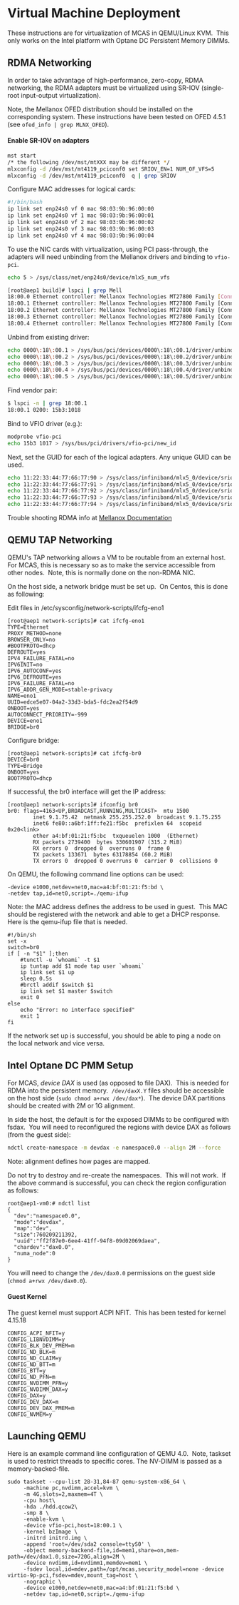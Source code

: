 # Virtual Machine Deployment

These instructions are for virtualization of MCAS in QEMU/Linux KVM.  This only works on the Intel platform with Optane DC Persistent Memory DIMMs.

## RDMA Networking

In order to take advantage of high-performance, zero-copy, RDMA networking, the RDMA adapters must be virtualized using SR-IOV (single-root input-output virtualization).

Note, the Mellanox OFED distribution should be installed on the corresponding system.  These instructions have been tested on OFED 4.5.1 (see ```ofed_info | grep MLNX_OFED```). 
 
#### Enable SR-IOV on adapters
```bash
mst start
/* the following /dev/mst/mtXXX may be different */
mlxconfig -d /dev/mst/mt4119_pciconf0 set SRIOV_EN=1 NUM_OF_VFS=5
mlxconfig -d /dev/mst/mt4119_pciconf0  q | grep SRIOV
```

Configure MAC addresses for logical cards:

```bash
#!/bin/bash
ip link set enp24s0 vf 0 mac 98:03:9b:96:00:00
ip link set enp24s0 vf 1 mac 98:03:9b:96:00:01
ip link set enp24s0 vf 2 mac 98:03:9b:96:00:02
ip link set enp24s0 vf 3 mac 98:03:9b:96:00:03
ip link set enp24s0 vf 4 mac 98:03:9b:96:00:04
```

To use the NIC cards with virtualization, using PCI pass-through, the adapters will need unbinding from the Mellanox drivers and binding to ```vfio-pci```.

```bash
echo 5 > /sys/class/net/enp24s0/device/mlx5_num_vfs
```

```bash
[root@aep1 build]# lspci | grep Mell
18:00.0 Ethernet controller: Mellanox Technologies MT27800 Family [ConnectX-5]
18:00.1 Ethernet controller: Mellanox Technologies MT27800 Family [ConnectX-5 Virtual Function]
18:00.2 Ethernet controller: Mellanox Technologies MT27800 Family [ConnectX-5 Virtual Function]
18:00.3 Ethernet controller: Mellanox Technologies MT27800 Family [ConnectX-5 Virtual Function]
18:00.4 Ethernet controller: Mellanox Technologies MT27800 Family [ConnectX-5 Virtual Function]
```

Unbind from existing driver:

```bash
echo 0000\:18\:00.1 > /sys/bus/pci/devices/0000\:18\:00.1/driver/unbind
echo 0000\:18\:00.2 > /sys/bus/pci/devices/0000\:18\:00.2/driver/unbind
echo 0000\:18\:00.3 > /sys/bus/pci/devices/0000\:18\:00.3/driver/unbind
echo 0000\:18\:00.4 > /sys/bus/pci/devices/0000\:18\:00.4/driver/unbind
echo 0000\:18\:00.5 > /sys/bus/pci/devices/0000\:18\:00.5/driver/unbind
```

Find vendor pair:

```bash
$ lspci -n | grep 18:00.1
18:00.1 0200: 15b3:1018
```

Bind to VFIO driver (e.g.):

```bash
modprobe vfio-pci
echo 15b3 1017 > /sys/bus/pci/drivers/vfio-pci/new_id
```

Next, set the GUID for each of the logical adapters.  Any unique GUID can be used.

```bash
echo 11:22:33:44:77:66:77:90 > /sys/class/infiniband/mlx5_0/device/sriov/0/node
echo 11:22:33:44:77:66:77:91 > /sys/class/infiniband/mlx5_0/device/sriov/1/node
echo 11:22:33:44:77:66:77:92 > /sys/class/infiniband/mlx5_0/device/sriov/2/node
echo 11:22:33:44:77:66:77:93 > /sys/class/infiniband/mlx5_0/device/sriov/3/node
echo 11:22:33:44:77:66:77:94 > /sys/class/infiniband/mlx5_0/device/sriov/4/node
```

Trouble shooting RDMA info at [Mellanox Documentation](https://community.mellanox.com/s/article/howto-enable--verify-and-troubleshoot-rdma#jive_content_id_For_Ubuntu_Installation)

## QEMU TAP Networking

QEMU's TAP networking allows a VM to be routable from an external host.  For MCAS, this is necessary so as to make the service accessible from other nodes.  Note, this is normally done on the non-RDMA NIC.

On the host side, a network bridge must be set up.  On Centos, this is done as following:

Edit files in /etc/sysconfig/network-scripts/ifcfg-eno1

```
[root@aep1 network-scripts]# cat ifcfg-eno1 
TYPE=Ethernet
PROXY_METHOD=none
BROWSER_ONLY=no
#BOOTPROTO=dhcp
DEFROUTE=yes
IPV4_FAILURE_FATAL=no
IPV6INIT=no
IPV6_AUTOCONF=yes
IPV6_DEFROUTE=yes
IPV6_FAILURE_FATAL=no
IPV6_ADDR_GEN_MODE=stable-privacy
NAME=eno1
UUID=edce5e07-04a2-33d3-bda5-fdc2ea2f54d9
ONBOOT=yes
AUTOCONNECT_PRIORITY=-999
DEVICE=eno1
BRIDGE=br0
```

Configure bridge:

```
[root@aep1 network-scripts]# cat ifcfg-br0 
DEVICE=br0
TYPE=Bridge
ONBOOT=yes
BOOTPROTO=dhcp
```

If successful, the br0 interface will get the IP address:

```
[root@aep1 network-scripts]# ifconfig br0
br0: flags=4163<UP,BROADCAST,RUNNING,MULTICAST>  mtu 1500
        inet 9.1.75.42  netmask 255.255.252.0  broadcast 9.1.75.255
        inet6 fe80::a6bf:1ff:fe21:f5bc  prefixlen 64  scopeid 0x20<link>
        ether a4:bf:01:21:f5:bc  txqueuelen 1000  (Ethernet)
        RX packets 2739400  bytes 330601907 (315.2 MiB)
        RX errors 0  dropped 0  overruns 0  frame 0
        TX packets 133671  bytes 63178854 (60.2 MiB)
        TX errors 0  dropped 0 overruns 0  carrier 0  collisions 0
```

On QEMU, the following command line options can be used:

```
-device e1000,netdev=net0,mac=a4:bf:01:21:f5:bd \
-netdev tap,id=net0,script=./qemu-ifup
```

Note: the MAC address defines the address to be used in guest.  This MAC should be registered with the network and able to get a DHCP response.  Here is the qemu-ifup file that is needed.

```
#!/bin/sh
set -x
switch=br0
if [ -n "$1" ];then
    #tunctl -u `whoami` -t $1
    ip tuntap add $1 mode tap user `whoami`
    ip link set $1 up
    sleep 0.5s
    #brctl addif $switch $1
    ip link set $1 master $switch
    exit 0
else
    echo "Error: no interface specified"
    exit 1
fi
```

If the network set up is successful, you should be able to ping a node on the local network and vice versa.

## Intel Optane DC PMM Setup

For MCAS, *device DAX* is used (as opposed to file DAX).  This is needed for RDMA into the persistent memory.  ```/dev/daxX.Y``` files should be accessible on the host side (```sudo chmod a+rwx /dev/dax*```).  The device DAX partitions should be created with 2M or 1G alignment.

In side the host, the default is for the exposed DIMMs to be configured with fsdax.  You will need to reconfigured the regions with device DAX as follows (from the guest side):

```bash
ndctl create-namespace -m devdax -e namespace0.0 --align 2M --force
```

Note: alignment defines how pages are mapped.

Do not try to destroy and re-create the namespaces.  This will not work.  If the above command is successful, you can check the region configuration as follows:

```
root@aep1-vm0:# ndctl list
{
  "dev":"namespace0.0",
  "mode":"devdax",
  "map":"dev",
  "size":760209211392,
  "uuid":"ff2f87e0-6ee4-41ff-94f8-09d02069daea",
  "chardev":"dax0.0",
  "numa_node":0
}
```

You will need to change the ```/dev/dax0.0``` permissions on the guest side (```chmod a+rwx /dev/dax0.0```).

#### Guest Kernel

The guest kernel must support ACPI NFIT.  This has been tested for kernel 4.15.18

```
CONFIG_ACPI_NFIT=y
CONFIG_LIBNVDIMM=y
CONFIG_BLK_DEV_PMEM=m
CONFIG_ND_BLK=m
CONFIG_ND_CLAIM=y
CONFIG_ND_BTT=m
CONFIG_BTT=y
CONFIG_ND_PFN=m
CONFIG_NVDIMM_PFN=y
CONFIG_NVDIMM_DAX=y
CONFIG_DAX=y
CONFIG_DEV_DAX=m
CONFIG_DEV_DAX_PMEM=m
CONFIG_NVMEM=y
```

## Launching QEMU

Here is an example command line configuration of QEMU 4.0.  Note, taskset is used to restrict threads to specific cores.  The NV-DIMM is passed as a memory-backed-file.

```
sudo taskset --cpu-list 28-31,84-87 qemu-system-x86_64 \
     -machine pc,nvdimm,accel=kvm \
     -m 4G,slots=2,maxmem=4T \
     -cpu host\
     -hda ./hdd.qcow2\
     -smp 8 \
     -enable-kvm \
     -device vfio-pci,host=18:00.1 \
     -kernel bzImage \
     -initrd initrd.img \
     -append 'root=/dev/sda2 console=ttyS0' \
     -object memory-backend-file,id=mem1,share=on,mem-path=/dev/dax1.0,size=720G,align=2M \
     -device nvdimm,id=nvdimm1,memdev=mem1 \
     -fsdev local,id=mdev,path=/opt/mcas,security_model=none -device virtio-9p-pci,fsdev=mdev,mount_tag=host \
     -nographic \
     -device e1000,netdev=net0,mac=a4:bf:01:21:f5:bd \
     -netdev tap,id=net0,script=./qemu-ifup
```	
